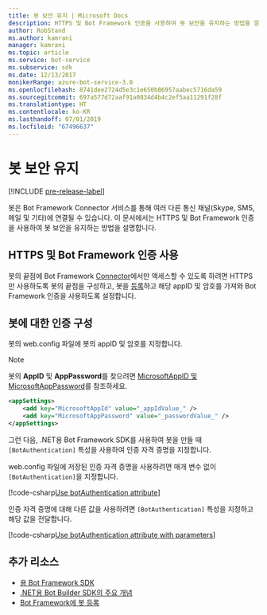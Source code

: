 ```yaml
---
title: 봇 보안 유지 | Microsoft Docs
description: HTTPS 및 Bot Framework 인증을 사용하여 봇 보안을 유지하는 방법을 알아봅니다.
author: RobStand
ms.author: kamrani
manager: kamrani
ms.topic: article
ms.service: bot-service
ms.subservice: sdk
ms.date: 12/13/2017
monikerRange: azure-bot-service-3.0
ms.openlocfilehash: 8741dee2724d5e3c1e650b86957aabec5716da59
ms.sourcegitcommit: 697a577d72aaf91a0834d4b4c2ef5aa11291f28f
ms.translationtype: HT
ms.contentlocale: ko-KR
ms.lasthandoff: 07/01/2019
ms.locfileid: "67496637"
---
```

# <a name="secure-your-bot"></a>봇 보안 유지

[!INCLUDE [pre-release-label](../includes/pre-release-label-v3.md)]

봇은 Bot Framework Connector 서비스를 통해 여러 다른 통신 채널(Skype, SMS, 메일 및 기타)에 연결될 수 있습니다. 이 문서에서는 HTTPS 및 Bot Framework 인증을 사용하여 봇 보안을 유지하는 방법을 설명합니다.

## <a name="use-https-and-bot-framework-authentication"></a>HTTPS 및 Bot Framework 인증 사용

봇의 끝점에 Bot Framework [Connector](bot-builder-dotnet-concepts.md#connector)에서만 액세스할 수 있도록 하려면 HTTPS만 사용하도록 봇의 끝점을 구성하고, 봇을 [등록](~/bot-service-quickstart-registration.md)하고 해당 appID 및 암호를 가져와 Bot Framework 인증을 사용하도록 설정합니다. 

## <a name="configure-authentication-for-your-bot"></a>봇에 대한 인증 구성

봇의 web.config 파일에 봇의 appID 및 암호를 지정합니다. 

> [!NOTE]
> 봇의 **AppID** 및 **AppPassword**를 찾으려면 [MicrosoftAppID 및 MicrosoftAppPassword](~/bot-service-manage-overview.md#microsoftappid-and-microsoftapppassword)를 참조하세요.

```xml
<appSettings>
    <add key="MicrosoftAppId" value="_appIdValue_" />
    <add key="MicrosoftAppPassword" value="_passwordValue_" />
</appSettings>
```

그런 다음, .NET용 Bot Framework SDK를 사용하여 봇을 만들 때 `[BotAuthentication]` 특성을 사용하여 인증 자격 증명을 지정합니다. 

web.config 파일에 저장된 인증 자격 증명을 사용하려면 매개 변수 없이 `[BotAuthentication]`을 지정합니다.

[!code-csharp[Use botAuthentication attribute](../includes/code/dotnet-security.cs#attribute1)]

인증 자격 증명에 대해 다른 값을 사용하려면 `[BotAuthentication]` 특성을 지정하고 해당 값을 전달합니다.

[!code-csharp[Use botAuthentication attribute with parameters](../includes/code/dotnet-security.cs#attribute2)]

## <a name="additional-resources"></a>추가 리소스

- [용 Bot Framework SDK](bot-builder-dotnet-overview.md)
- [.NET용 Bot Builder SDK의 주요 개념](bot-builder-dotnet-concepts.md)
- [Bot Framework에 봇 등록](~/bot-service-quickstart-registration.md)
